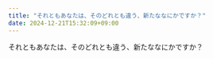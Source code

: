 ```yaml
---
title: "それともあなたは、そのどれとも違う、新たななにかですか？"
date: 2024-12-21T15:32:09+09:00
---
```

それともあなたは、そのどれとも違う、新たななにかですか？
